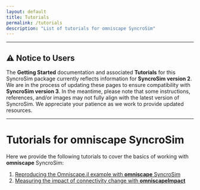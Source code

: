 ```yaml
---
layout: default
title: Tutorials
permalink: /tutorials
description: "List of tutorials for omniscape SyncroSim"
---
```

---
## ⚠️ **Notice to Users**

The **Getting Started** documentation and associated **Tutorials** for this SyncroSim package currently reflects information for **SyncroSim version 2**. We are in the process of updating these pages to ensure compatibility with **SyncroSim version 3**.
In the meantime, please note that some instructions, references, and/or images may not fully align with the latest version of SyncroSim. We appreciate your patience as we work to provide updated resources.

---

# Tutorials for **omniscape SyncroSim**

Here we provide the following tutorials to cover the basics of working with **omniscape** SyncroSim:
1. <a href="tutorials/omniscape">Reproducing the Omniscape.jl example with **omniscape** SyncroSim</a>
2. <a href="tutorials/omniscapeImpact">Measuring the impact of connectivity change with <b>omniscapeImpact</b></a>
